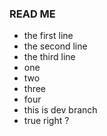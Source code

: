### READ ME
* the first line
* the second line
* the third line
* one
* two
* three
* four
* this is dev branch
* true right ?
